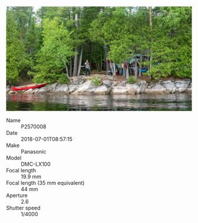 [![P2570008](/photos/hd/P2570008.jpg)](/photos/full/P2570008.jpg?raw=true)

<dl>
  <dt>Name</dt>
  <dd>P2570008</dd>
  <dt>Date</dt>
  <dd>2018-07-01T08:57:15</dd>
  <dt>Make</dt>
  <dd>Panasonic</dd>
  <dt>Model</dt>
  <dd>DMC-LX100</dd>
  <dt>Focal length</dt>
  <dd>19.9 mm</dd>
  <dt>Focal length (35 mm equivalent)</dt>
  <dd>44 mm</dd>
  <dt>Aperture</dt>
  <dd>2.6</dd>
  <dt>Shutter speed</dt>
  <dd>1/4000</dd>
</dl>
